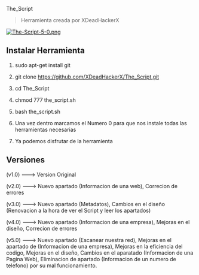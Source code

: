 The_Script

> Herramienta creada por XDeadHackerX

[![The-Script-5-0.png](https://i.postimg.cc/W3myzLkB/The-Script-5-0.png)](https://postimg.cc/MMT53Lt5)


## Instalar Herramienta

1) sudo apt-get install git

2) git clone https://github.com/XDeadHackerX/The_Script.git

3) cd The_Script

4) chmod 777 the_script.sh

5) bash the_script.sh

6) Una vez dentro marcamos el Numero 0 para que nos instale todas las herramientas necesarias

7) Ya podemos disfrutar de la herramienta

## Versiones

(v1.0) --->   Version Original

(v2.0) --->   Nuevo apartado (Informacion de una web), Correcion de errores

(v3.0) --->   Nuevo apartado (Metadatos), Cambios en el diseño (Renovacion a la hora de ver el Script y leer los apartados)

(v4.0) --->   Nuevo apartado (Informacion de una empresa), Mejoras en el diseño, Correcion de errores

(v5.0) --->   Nuevo apartado (Escanear nuestra red), Mejoras en el apartado de (Informacion de una empresa), Mejoras en la eficiencia del codigo, Mejoras en el diseño, Cambios en el aparatado (Informacion de una Pagina Web), Eliminacion de apartado (Informacion de un numero de telefono) por su mal funcionamiento.
